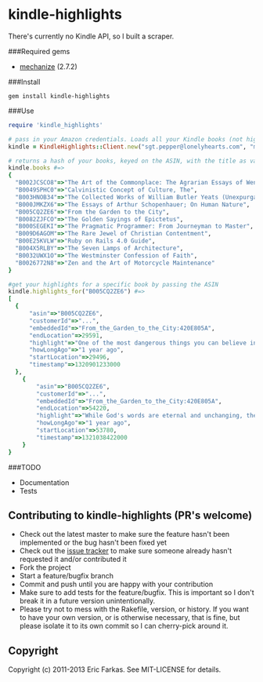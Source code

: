 kindle-highlights
============

There's currently no Kindle API, so I built a scraper.
                                  
###Required gems

* [mechanize](https://github.com/sparklemotion/mechanize) (2.7.2)

###Install
```
gem install kindle-highlights
```

###Use
```ruby
require 'kindle_highlights'

# pass in your Amazon credentials. Loads all your Kindle books (not highlights) on init, so might take a while                                                             
kindle = KindleHighlights::Client.new("sgt.pepper@lonelyhearts.com", "mr_kite") 

# returns a hash of your books, keyed on the ASIN, with the title as value
kindle.books #=>
{
  "B002JCSCO8"=>"The Art of the Commonplace: The Agrarian Essays of Wendell Berry",
  "B0049SPHC0"=>"Calvinistic Concept of Culture, The",
  "B003HNOB34"=>"The Collected Works of William Butler Yeats (Unexpurgated Edition) (Halcyon Classics)",
  "B000JMKZX6"=>"The Essays of Arthur Schopenhauer; On Human Nature",
  "B005CQ2ZE6"=>"From the Garden to the City",
  "B0082ZJFCO"=>"The Golden Sayings of Epictetus",
  "B000SEGEKI"=>"The Pragmatic Programmer: From Journeyman to Master",
  "B009D6AGOM"=>"The Rare Jewel of Christian Contentment",
  "B00E25KVLW"=>"Ruby on Rails 4.0 Guide",
  "B004X5RLBY"=>"The Seven Lamps of Architecture",
  "B0032UWX1O"=>"The Westminster Confession of Faith",
  "B0026772N8"=>"Zen and the Art of Motorcycle Maintenance"
}

#get your highlights for a specific book by passing the ASIN
kindle.highlights_for("B005CQ2ZE6") #=>
[
  {
	  "asin"=>"B005CQ2ZE6",
	  "customerId"=>"...",
	  "embeddedId"=>"From_the_Garden_to_the_City:420E805A",
	  "endLocation"=>29591,
	  "highlight"=>"One of the most dangerous things you can believe in this world is that technology is neutral.",
	  "howLongAgo"=>"1 year ago",
	  "startLocation"=>29496,
	  "timestamp"=>1320901233000
  },
	{
		"asin"=>"B005CQ2ZE6",
		"customerId"=>"...",                                    
		"embeddedId"=>"From_the_Garden_to_the_City:420E805A",
		"endLocation"=>54220,
		"highlight"=>"While God's words are eternal and unchanging, the tools we use to access those words do change, and those changes in technology also bring subtle changes to the practice of worship. When we fail to recognize the impact of such technological change, we run the risk of allowing our tools to dictate our methods. Technology should not dictate our values or our methods. Rather, we must use technology out of our convictions and values.",
		"howLongAgo"=>"1 year ago",
		"startLocation"=>53780,
		"timestamp"=>1321038422000
	}
}	
```                                                    

###TODO
* Documentation
* Tests            

## Contributing to kindle-highlights (PR's welcome)

* Check out the latest master to make sure the feature hasn't been implemented or the bug hasn't been fixed yet
* Check out the [issue tracker](http://github.com/speric/kindle-highlights/issues) to make sure someone already hasn't requested it and/or contributed it
* Fork the project
* Start a feature/bugfix branch
* Commit and push until you are happy with your contribution
* Make sure to add tests for the feature/bugfix. This is important so I don't break it in a future version unintentionally.
* Please try not to mess with the Rakefile, version, or history. If you want to have your own version, or is otherwise necessary, that is fine, but please isolate it to its own commit so I can cherry-pick around it.

## Copyright

Copyright (c) 2011-2013 Eric Farkas. See MIT-LICENSE for details.
